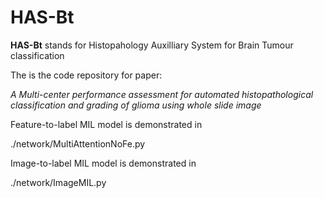 # HAS-Bt
**HAS-Bt** stands for Histopahology Auxilliary System for Brain Tumour classification 

The is the code repository for paper: 

*A Multi-center performance assessment for automated histopathological classification and grading of glioma using whole slide image*

Feature-to-label MIL model is demonstrated in 

  ./network/MultiAttentionNoFe.py
  
Image-to-label MIL model is demonstrated in 

  ./network/ImageMIL.py
